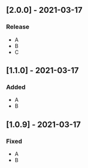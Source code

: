 ## [2.0.0] - 2021-03-17

### Release
-    A
-    B
-    C

## [1.1.0] - 2021-03-17

### Added
-    A
-    B

## [1.0.9] - 2021-03-17

### Fixed
-    A
-    B

